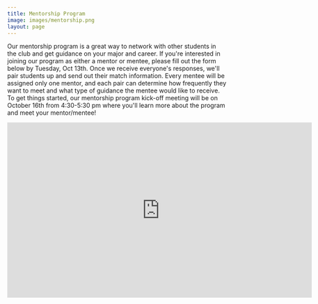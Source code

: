```yaml
---
title: Mentorship Program
image: images/mentorship.png
layout: page
---
```

Our mentorship program is a great way to network with other students in the club and get guidance on your major and career. If you're interested in joining our program as either a mentor or mentee, please fill out the form below by Tuesday, Oct 13th. Once we receive everyone's responses, we'll pair students up and send out their match information. Every mentee will be assigned only one mentor, and each pair can determine how frequently they want to meet and what type of guidance the mentee would like to receive. To get things started, our mentorship program kick-off meeting will be on October 16th from 4:30-5:30 pm where you'll learn more about the program and meet your mentor/mentee!

<iframe src="https://forms.gle/oYJTwuwBgBMhNzGP9" width="700" height="403" frameborder="0" marginheight="0" marginwidth="0">Loading…</iframe>
